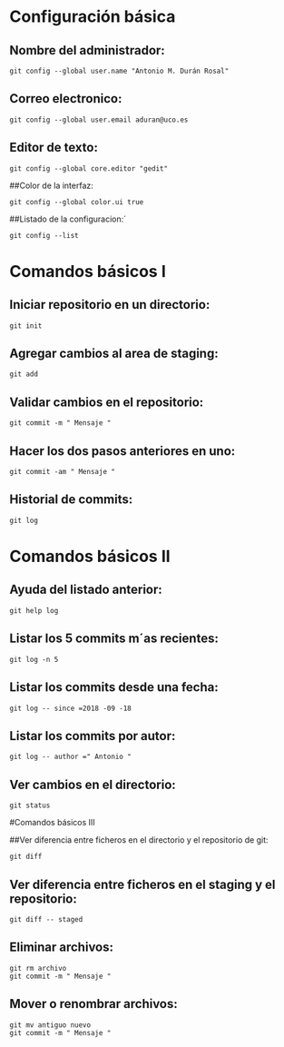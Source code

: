 # Configuración básica

## Nombre del administrador:

`git config --global user.name "Antonio M. Durán Rosal"`

## Correo electronico: 

`git config --global user.email aduran@uco.es`

## Editor de texto:

`git config --global core.editor "gedit"`

##Color de la interfaz:

`git config --global color.ui true`

##Listado de la configuracion:´

`git config --list`

# Comandos básicos I

## Iniciar repositorio en un directorio:

`git init`

## Agregar cambios al area de staging:

`git add`

## Validar cambios en el repositorio:

`git commit -m " Mensaje "`

## Hacer los dos pasos anteriores en uno:

`git commit -am " Mensaje "`

## Historial de commits:

`git log`

# Comandos básicos II

## Ayuda del listado anterior:

`git help log`

## Listar los 5 commits m´as recientes:

`git log -n 5`

## Listar los commits desde una fecha:

`git log -- since =2018 -09 -18`

## Listar los commits por autor:

`git log -- author =" Antonio "`

## Ver cambios en el directorio:

`git status`

#Comandos básicos III

##Ver diferencia entre ficheros en el directorio y el repositorio de git:

`git diff`

## Ver diferencia entre ficheros en el staging y el repositorio:

`git diff -- staged`

## Eliminar archivos:

```
git rm archivo
git commit -m " Mensaje "
```

## Mover o renombrar archivos:

```
git mv antiguo nuevo
git commit -m " Mensaje "
```